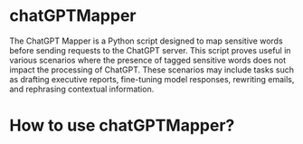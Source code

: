 # chatGPTMapper

The ChatGPT Mapper is a Python script designed to map sensitive words before sending requests to the ChatGPT server. This script proves useful in various scenarios where the presence of tagged sensitive words does not impact the processing of ChatGPT. These scenarios may include tasks such as drafting executive reports, fine-tuning model responses, rewriting emails, and rephrasing contextual information.


# How to use chatGPTMapper?
